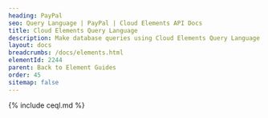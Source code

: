 ```yaml
---
heading: PayPal
seo: Query Language | PayPal | Cloud Elements API Docs
title: Cloud Elements Query Language
description: Make database queries using Cloud Elements Query Language.
layout: docs
breadcrumbs: /docs/elements.html
elementId: 2244
parent: Back to Element Guides
order: 45
sitemap: false
---
```


{% include ceql.md %}
